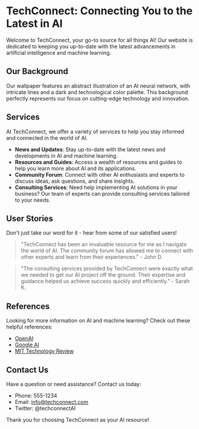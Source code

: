 <!--font:Cinzel Decorative-->

# TechConnect: Connecting You to the Latest in AI

Welcome to TechConnect, your go-to source for all things AI! Our website is dedicated to keeping you up-to-date with the latest advancements in artificial intelligence and machine learning. 

## Our Background

Our wallpaper features an abstract illustration of an AI neural network, with intricate lines and a dark and technological color palette. This background perfectly represents our focus on cutting-edge technology and innovation.

## Services

At TechConnect, we offer a variety of services to help you stay informed and connected in the world of AI. 

- **News and Updates**: Stay up-to-date with the latest news and developments in AI and machine learning.
- **Resources and Guides**: Access a wealth of resources and guides to help you learn more about AI and its applications.
- **Community Forum**: Connect with other AI enthusiasts and experts to discuss ideas, ask questions, and share insights.
- **Consulting Services**: Need help implementing AI solutions in your business? Our team of experts can provide consulting services tailored to your needs.

## User Stories

Don't just take our word for it - hear from some of our satisfied users!

> "TechConnect has been an invaluable resource for me as I navigate the world of AI. The community forum has allowed me to connect with other experts and learn from their experiences." - John D.

> "The consulting services provided by TechConnect were exactly what we needed to get our AI project off the ground. Their expertise and guidance helped us achieve success quickly and efficiently." - Sarah K.

## References

Looking for more information on AI and machine learning? Check out these helpful references:

- [OpenAI](#)
- [Google AI](#)
- [MIT Technology Review](#)

## Contact Us

Have a question or need assistance? Contact us today:

- Phone: 555-1234
- Email: info@techconnect.com
- Twitter: @techconnectAI

Thank you for choosing TechConnect as your AI resource!

<!--

Write me content for website with wallpaper which alt text is:

"A wallpaper featuring an abstract illustration of an AI neural network, with intricate lines and a dark and technological color palette."

The name/title of the page should not be 1:1 copy of the alt text but rather a real content of the website which is using this wallpaper.

- Use markdown format 
- Start with heading
- Heading should be short and concise
- The content should look like a real website 
- The website should not be about the wallpaper, wallpaper is just a related background
- Heading should be contain work "wallpaper" or "background"
- Include real sections like references, contact, user stories, etc. use things relevant to the page purpose.
- Feel free to use structure like headings, bullets, numbering, blockquotes, paragraphs, horizontal lines, etc.
- You can use formatting like bold or _italic_
- You can include UTF-8 emojis
- Links should be only #hash anchors (and you can refer to the document itself)
- Do not include images


---


# TechConnect: Connecting You to the Latest in AI

Welcome to TechConnect, your go-to source for all things AI! Our website is dedicated to keeping you up-to-date with the latest advancements in artificial intelligence and machine learning. 

## Our Background

Our wallpaper features an abstract illustration of an AI neural network, with intricate lines and a dark and technological color palette. This background perfectly represents our focus on cutting-edge technology and innovation.

## Services

At TechConnect, we offer a variety of services to help you stay informed and connected in the world of AI. 

- **News and Updates**: Stay up-to-date with the latest news and developments in AI and machine learning.
- **Resources and Guides**: Access a wealth of resources and guides to help you learn more about AI and its applications.
- **Community Forum**: Connect with other AI enthusiasts and experts to discuss ideas, ask questions, and share insights.
- **Consulting Services**: Need help implementing AI solutions in your business? Our team of experts can provide consulting services tailored to your needs.

## User Stories

Don't just take our word for it - hear from some of our satisfied users!

> "TechConnect has been an invaluable resource for me as I navigate the world of AI. The community forum has allowed me to connect with other experts and learn from their experiences." - John D.

> "The consulting services provided by TechConnect were exactly what we needed to get our AI project off the ground. Their expertise and guidance helped us achieve success quickly and efficiently." - Sarah K.

## References

Looking for more information on AI and machine learning? Check out these helpful references:

- [OpenAI](#)
- [Google AI](#)
- [MIT Technology Review](#)

## Contact Us

Have a question or need assistance? Contact us today:

- Phone: 555-1234
- Email: info@techconnect.com
- Twitter: @techconnectAI

Thank you for choosing TechConnect as your AI resource!

-->
